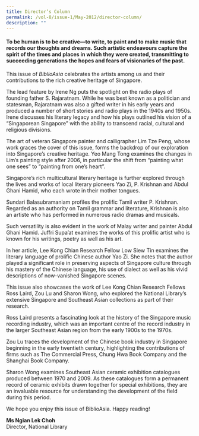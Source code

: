 ```yaml
---
title: Director’s Column
permalink: /vol-8/issue-1/May-2012/director-column/
description: ""
---
```

####  To be human is to be creative—to write, to paint and to make music that records our thoughts and dreams. Such artistic endeavours capture the spirit of the times and places in which they were created, transmitting to succeeding generations the hopes and fears of visionaries of the past.

This issue of *BiblioAsia* celebrates the artists among us and their contributions to the rich creative heritage of Singapore.

The lead feature by Irene Ng puts the spotlight on the radio plays of founding father S. Rajaratnam. While he was best known as a politician and statesman, Rajaratnam was also a gifted writer in his early years and produced a number of short stories and radio plays in the 1940s and 1950s. Irene discusses his literary legacy and how his plays outlined his vision of a “Singaporean Singapore” with the ability to transcend racial, cultural and religious divisions.

The art of veteran Singapore painter and calligrapher Lim Tze Peng, whose work graces the cover of this issue, forms the backdrop of our exploration into Singapore’s creative heritage. Yeo Mang Tong examines the changes in Lim’s painting style after 2006, in particular the shift from “painting what one sees” to “painting from one’s heart”.

Singapore’s rich multicultural literary heritage is further explored through the lives and works of local literary pioneers Yao Zi, P. Krishnan and Abdul Ghani Hamid, who each wrote in their mother tongues.

Sundari Balasubramaniam profiles the prolific Tamil writer P. Krishnan. Regarded as an authority on Tamil grammar and literature, Krishnan is also an artiste who has performed in numerous radio dramas and musicals.

Such versatility is also evident in the work of Malay writer and painter Abdul Ghani Hamid. Juffri Supa’at examines the works of this prolific artist who is known for his writings, poetry as well as his art.

In her article, Lee Kong Chian Research Fellow Low Siew Tin examines the literary language of prolific Chinese author Yao Zi. She notes that the author played a significant role in preserving aspects of Singapore culture through his mastery of the Chinese language, his use of dialect as well as his vivid descriptions of now-vanished Singapore scenes.

This issue also showcases the work of Lee Kong Chian Research Fellows Ross Laird, Zou Lu and Sharon Wong, who explored the National Library’s extensive Singapore and Southeast Asian collections as part of their research.

Ross Laird presents a fascinating look at the history of the Singapore music recording industry, which was an important centre of the record industry in the larger Southeast Asian region from the early 1900s to the 1970s.

Zou Lu traces the development of the Chinese book industry in Singapore beginning in the early twentieth century, highlighting the contributions of firms such as The Commercial Press, Chung Hwa Book Company and the Shanghai Book Company.

Sharon Wong examines Southeast Asian ceramic exhibition catalogues produced between 1970 and 2009. As these catalogues form a permanent record of ceramic exhibits drawn together for special exhibitions, they are an invaluable resource for understanding the development of the field during this period.

We hope you enjoy this issue of BiblioAsia. Happy reading!

<b>Ms Ngian Lek Choh</b><br> Director, National Library




